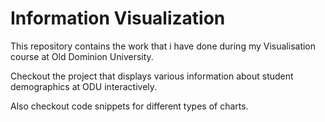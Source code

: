 # Information Visualization

This repository contains the work that i have done during my Visualisation course at Old Dominion University.

Checkout the project that displays various information about student demographics at ODU interactively.

Also checkout code snippets for different types of charts.

